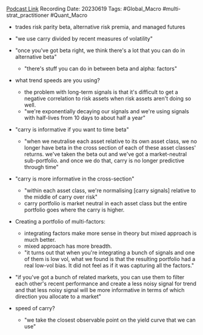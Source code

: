 
[Podcast Link](https://podcasts.apple.com/in/podcast/flirting-with-models/id1402620531?i=1000617500342)
Recording Date: 20230619
Tags: #Global_Macro #multi-strat_practitioner #Quant_Macro 

- trades risk parity beta, alternative risk premia, and managed futures
- "we use carry divided by recent measures of volatility"
- "once you've got beta right, we think there's a lot that you can do in alternative beta"
	- "there's stuff you can do in between beta and alpha: factors"

- what trend speeds are you using?
	- the problem with long-term signals is that it's difficult to get a negative correlation to risk assets when risk assets aren't doing so well.
	- "we're exponentially decaying our signals and we're using signals with half-lives from 10 days to about half a year"

- "carry is informative if you want to time beta"
	- "when we neutralise each asset relative to its own asset class, we no longer have beta in the cross section of each of these asset classes' returns. we've taken the beta out and we've got a market-neutral sub-portfolio. and once we do that, carry is no longer predictive through time"

- "carry is more informative in the cross-section"
	- "within each asset class, we're normalising [carry signals] relative to the middle of carry over risk"
	- carry portfolio is market neutral in each asset class but the entire portfolio goes where the carry is higher.

- Creating a portfolio of multi-factors:
	- integrating factors make more sense in theory but mixed approach is much better.
	- mixed approach has more breadth.
	- "it turns out that when you're integrating a bunch of signals and one of them is low vol, what we found is that the resulting portfolio had a real low-vol bias. It did not feel as if it was capturing all the factors."

- "if you've got a bunch of related markets, you can use them to filter each other's recent performance and create a less noisy signal for trend and that less noisy signal will be more informative in terms of which direction you allocate to a market"

- speed of carry?
	- "we take the closest observable point on the yield curve that we can use"